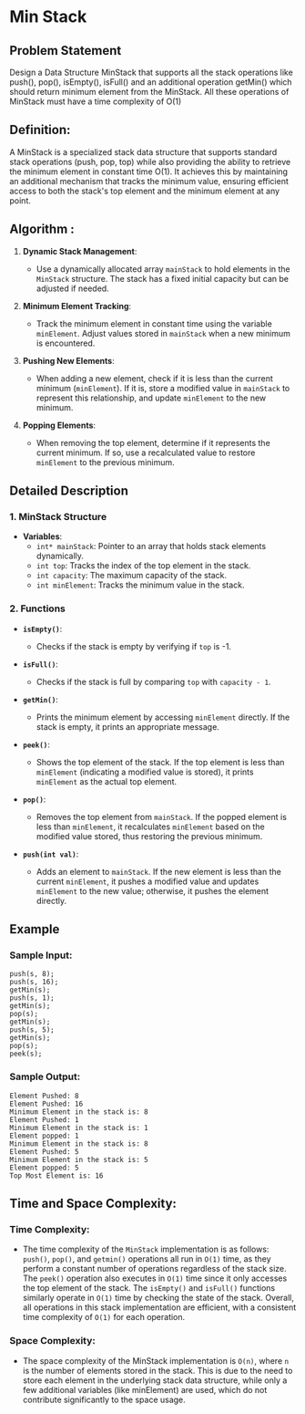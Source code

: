 # Min Stack

## Problem Statement
Design a Data Structure MinStack that supports all the stack operations like push(), pop(), isEmpty(), isFull() and an additional operation getMin() which should return minimum element from the MinStack. All these operations of MinStack must have a time complexity of O(1)

## Definition:
A MinStack is a specialized stack data structure that supports standard stack operations (push, pop, top) while also providing the ability to retrieve the minimum element in constant time O(1). It achieves this by maintaining an additional mechanism that tracks the minimum value, ensuring efficient access to both the stack's top element and the minimum element at any point.

## Algorithm :

1. **Dynamic Stack Management**:
   - Use a dynamically allocated array `mainStack` to hold elements in the `MinStack` structure. The stack has a fixed initial capacity but can be adjusted if needed.

2. **Minimum Element Tracking**:
   - Track the minimum element in constant time using the variable `minElement`. Adjust values stored in `mainStack` when a new minimum is encountered.

3. **Pushing New Elements**:
   - When adding a new element, check if it is less than the current minimum (`minElement`). If it is, store a modified value in `mainStack` to represent this relationship, and update `minElement` to the new minimum.

4. **Popping Elements**:
   - When removing the top element, determine if it represents the current minimum. If so, use a recalculated value to restore `minElement` to the previous minimum.


## Detailed Description

### 1. MinStack Structure

   - **Variables**:                  
     - `int* mainStack`: Pointer to an array that holds stack elements dynamically.
     - `int top`: Tracks the index of the top element in the stack.
     - `int capacity`: The maximum capacity of the stack.
     - `int minElement`: Tracks the minimum value in the stack.

### 2. Functions

- **`isEmpty()`**:
  - Checks if the stack is empty by verifying if `top` is -1.

- **`isFull()`**:
  - Checks if the stack is full by comparing `top` with `capacity - 1`.

- **`getMin()`**:
  - Prints the minimum element by accessing `minElement` directly. If the stack is empty, it prints an appropriate message.

- **`peek()`**:
  - Shows the top element of the stack. If the top element is less than `minElement` (indicating a modified value is stored), it prints `minElement` as the actual top element.

- **`pop()`**:
  - Removes the top element from `mainStack`. If the popped element is less than `minElement`, it recalculates `minElement` based on the modified value stored, thus restoring the previous minimum.

- **`push(int val)`**:
  - Adds an element to `mainStack`. If the new element is less than the current `minElement`, it pushes a modified value and updates `minElement` to the new value; otherwise, it pushes the element directly.

## Example

### Sample Input:

    push(s, 8);
    push(s, 16);
    getMin(s);
    push(s, 1);
    getMin(s);
    pop(s);
    getMin(s);
    push(s, 5);
    getMin(s);
    pop(s);
    peek(s);

### Sample Output:

    Element Pushed: 8
    Element Pushed: 16
    Minimum Element in the stack is: 8
    Element Pushed: 1
    Minimum Element in the stack is: 1
    Element popped: 1
    Minimum Element in the stack is: 8
    Element Pushed: 5
    Minimum Element in the stack is: 5
    Element popped: 5
    Top Most Element is: 16

## Time and Space Complexity:

### Time Complexity:
- The time complexity of the `MinStack` implementation is as follows: `push()`, `pop()`, and `getmin()` operations all run in `O(1)` time, as they perform a constant number of operations regardless of the stack size. The `peek()` operation also executes in `O(1)` time since it only accesses the top element of the stack. The `isEmpty()` and `isFull()` functions similarly operate in `O(1)` time by checking the state of the stack. Overall, all operations in this stack implementation are efficient, with a consistent time complexity of `O(1)` for each operation.

### Space Complexity:
- The space complexity of the MinStack implementation is `O(n)`, where `n` is the number of elements stored in the stack. This is due to the need to store each element in the underlying stack data structure, while only a few additional variables (like minElement) are used, which do not contribute significantly to the space usage.







